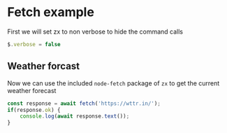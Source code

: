 # Fetch example
First we will set zx to non verbose to hide the command calls

```js
$.verbose = false
```

## Weather forcast

Now we can use the included `node-fetch` package of `zx` to get the current weather forecast

```js
const response = await fetch('https://wttr.in/');
if(response.ok) {
    console.log(await response.text());
}
```